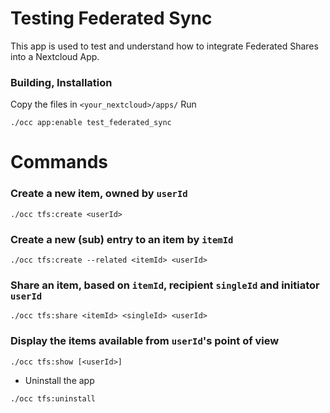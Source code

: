 # Testing Federated Sync

This app is used to test and understand how to integrate Federated Shares into a Nextcloud App.

### Building, Installation

Copy the files in `<your_nextcloud>/apps/`
Run

```
./occ app:enable test_federated_sync
```

# Commands

### Create a new item, owned by `userId`

```
./occ tfs:create <userId>
```

### Create a new (sub) entry to an item by `itemId`

```
./occ tfs:create --related <itemId> <userId>
```

### Share an item, based on `itemId`, recipient `singleId` and initiator `userId`

```
./occ tfs:share <itemId> <singleId> <userId>
```

### Display the items available from `userId`'s point of view

```
./occ tfs:show [<userId>]
```

- Uninstall the app

```
./occ tfs:uninstall
```


